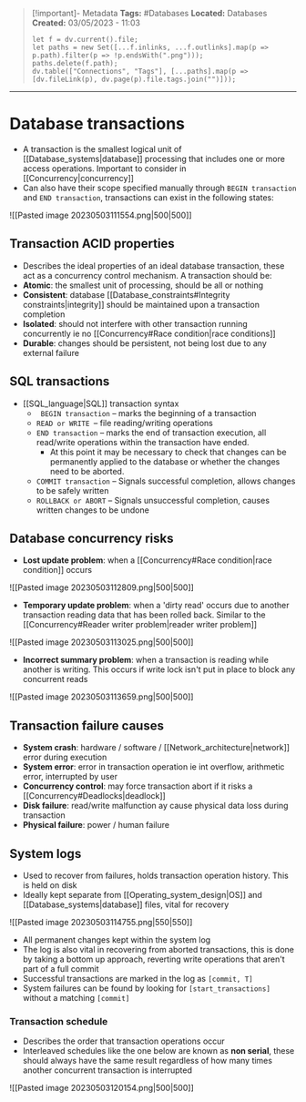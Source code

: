> [!important]- Metadata
> **Tags:** #Databases 
> **Located:** Databases
> **Created:** 03/05/2023 - 11:03
> ```dataviewjs
> let f = dv.current().file;
> let paths = new Set([...f.inlinks, ...f.outlinks].map(p => p.path).filter(p => !p.endsWith(".png")));
> paths.delete(f.path);
> dv.table(["Connections", "Tags"], [...paths].map(p => [dv.fileLink(p), dv.page(p).file.tags.join("")]));
> ```

___
# Database transactions
- A transaction is the smallest logical unit of [[Database_systems|database]] processing that includes one or more access operations. Important to consider in [[Concurrency|concurrency]]
- Can also have their scope specified manually through `BEGIN transaction` and `END transaction`, transactions can exist in the following states:

![[Pasted image 20230503111554.png|500|500]]

## Transaction ACID properties
- Describes the ideal properties of an ideal database transaction, these act as a concurrency control mechanism. A transaction should be:
- **Atomic**: the smallest unit of processing, should be all or nothing  
- **Consistent**: database [[Database_constraints#Integrity constraints|integrity]] should be maintained upon a transaction completion 
- **Isolated**: should not interfere with other transaction running concurrently ie no [[Concurrency#Race condition|race conditions]]
- **Durable**: changes should be persistent, not being lost due to any external failure
## SQL transactions
- [[SQL_language|SQL]] transaction syntax 
	-  ` BEGIN transaction` – marks the beginning of a transaction
	- `READ or WRITE `– file reading/writing operations
	 - `END transaction` – marks the end of transaction execution, all read/write operations within the transaction have ended. 
		-  At this point it may be necessary to check that changes can be permanently applied to the database or whether the changes need to be aborted.
	- `COMMIT transaction` – Signals successful completion, allows changes to be safely written 
	- `ROLLBACK or ABORT` – Signals unsuccessful completion, causes written changes to be undone

## Database concurrency risks
- **Lost update problem**: when a [[Concurrency#Race condition|race condition]] occurs

![[Pasted image 20230503112809.png|500|500]]
-  **Temporary update problem**: when a 'dirty read' occurs due to another transaction reading data that has been rolled back. Similar to the [[Concurrency#Reader writer problem|reader writer problem]]

![[Pasted image 20230503113025.png|500|500]]

- **Incorrect summary problem**: when a transaction is reading while another is writing. This occurs if write lock isn't put in place to block any concurrent reads

![[Pasted image 20230503113659.png|500|500]]

## Transaction failure causes
- **System crash**: hardware / software / [[Network_architecture|network]] error during execution 
- **System error**: error in transaction operation ie int overflow, arithmetic error, interrupted by user
- **Concurrency control**: may force transaction abort if it risks a [[Concurrency#Deadlocks|deadlock]]
- **Disk failure**: read/write malfunction ay cause physical data loss during transaction
- **Physical failure**: power / human failure

## System logs
- Used to recover from failures, holds transaction operation history. This is held on disk
- Ideally kept separate from [[Operating_system_design|OS]] and [[Database_systems|database]] files, vital for recovery

![[Pasted image 20230503114755.png|550|550]]
- All permanent changes kept within the system log
- The log is also vital in recovering from aborted transactions, this is done by taking a bottom up approach, reverting write operations that aren't part of a full commit
- Successful transactions are marked in the log as `[commit, T]`
- System failures can be found by looking for `[start_transactions]` without a matching `[commit]`

### Transaction schedule 
- Describes the order that transaction operations occur
- Interleaved schedules like the one below are known as **non serial**, these should always have the same result regardless of how many times another concurrent transaction is interrupted

![[Pasted image 20230503120154.png|500|500]]